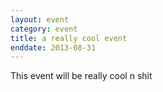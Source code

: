 ```yaml
---
layout: event
category: event
title: a really cool event
enddate: 2013-08-31
---
```


This event will be really cool n shit